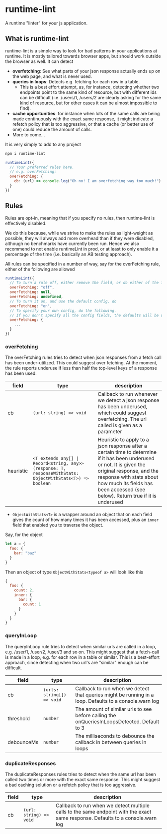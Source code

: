 # runtime-lint

A runtime "linter" for your js application.

## What is runtime-lint

runtime-lint is a simple way to look for bad patterns in your applications at runtime. It is mostly tailored towards browser apps, but should work outside the browser as well. It can detect 
- **overfetching**: See what parts of your json response actually ends up on the web page, and what is never used.
- **queries in loops**: Detects e.g. fetching for each row in a table. 
  - This is a best effort attempt, as, for instance, detecting whether two endpoints point to the same kind of resource, but with different ids can be difficult (i.e. /users/1, /users/2 are clearly asking for the same kind of resource, but for other cases it can be almost impossible to find).
- **cache opportunities**: for instance when lots of the same calls are being made continuously with the exact same response, it might indicate a refetch policy that is too aggressive, or that a cache (or better use of one) could reduce the amount of calls.
- More to come...

It is very simply to add to any project
```bash
npm i runtime-lint
```

```js
runtimeLint({
  // Your preferred rules here.
  // e.g. overFetching:
  overFetching: {
    cb: (url) => console.log("Oh no! I am overfetching way too much!")
  }
})
```

## Rules

Rules are opt-in, meaning that if you specify no rules, then runtime-lint is effectively disabled. 

We do this because, while we strive to make the rules as light-weight as possible, they will always add more overhead than if they were disabled, although no benchmarks have currently been run. Hence we also recommend to not enable runtimeLint in prod, or at least to only enable it a percentage of the time (i.e. basically an AB testing approach).

All rules can be specified in a number of way, say for the overFetching rule, either of the following are allowed
```js
runtimeLint({
  // To turn a rule off, either remove the field, or do either of the following
  overFetching: "off",
  overFetching: null,
  overFetching: undefined,
  // To turn it on, and use the default config, do
  overFetching: "on",
  // To specify your own config, do the following.
  // If you don't specify all the config fields, the defaults will be used
  overFetching: {
    ...
  }
})
```

### overFetching

The overFetching rules tries to detect when json responses from a fetch call has been under-utilized. This could suggest over fetching. At the moment, the rule reports underuse if less than half the top-level keys of a response has been used.

| field     | type                                                                                                      | description                                                                                                                                                                                                                                                     |
| --------- | --------------------------------------------------------------------------------------------------------- | --------------------------------------------------------------------------------------------------------------------------------------------------------------------------------------------------------------------------------------------------------------- |
| cb        | `(url: string) => void`                                                                                   | Callback to run whenever we detect a json response has been underused, which could suggest overfetching. The url called is given as a parameter                                                                                                                 |
| heuristic | `<T extends any[] \| Record<string, any>>(response: T, responseWithStats: ObjectWithStats<T>) => boolean` | Heuristic to apply to a json response after a certain time to determine if it has been underused or not. It is given the original response, and the response with stats about how much its fields has been accessed (see below). Return true if it is underused |

* `ObjectWithStats<T>` is a wrapper around an object that on each field gives the count of how many times it has been accessed, plus an `inner` field that enabled you to traverse the object.

Say, for the object
```js
let a = {
  foo: {
    bar: "baz"
  }
}
```
Then an object of type `ObjectWithStats<typeof a>` will look like this
```js
{
  foo: {
    count: 2,
    inner: {
      bar: {
        count: 1
      }
    }
  }
}
```

### queryInLoop

The queryInLoop rule tries to detect when similar urls are called in a loop, e.g. /user/1, /user/2, /user/3 and so on. This might suggest that a fetch-call is made in a loop, e.g. for each row in a table or similar. This is a best-effort approach, since detecting when two url's are "similar" enough can be difficult.

| field      | type                       | description                                                                                            |
| ---------- | -------------------------- | ------------------------------------------------------------------------------------------------------ |
| cb         | `(urls: string[]) => void` | Callback to run when we detect that queries might be running in a loop. Defaults to a console.warn log |
| threshold  | `number`                   | The amount of similar urls to see before calling the onQueriesInLoopsDetected. Default to 3            |
| debounceMs | `number`                   | The milliseconds to debounce the callback in between queries in loops                                  |

### duplicateResponses

The duplicateResponses rules tries to detect when the same url has been called two times or more with the exact same response. This might suggest a bad caching solution or a refetch policy that is too aggressive.

| field | type                    | description                                                                                                                     |
| ----- | ----------------------- | ------------------------------------------------------------------------------------------------------------------------------- |
| cb    | `(url: string) => void` | Callback to run when we detect multiple calls to the same endpoint with the exact same response. Defaults to a console.warn log |
